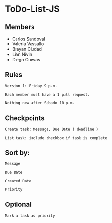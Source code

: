 # ToDo-List-JS

## Members

- Carlos Sandoval
- Valeria Vassallo
- Brayan Ciudad
- Lian Nivin
- Diego Cuevas

## Rules

    Version 1: Friday 9 p.m.

    Each member must have a 1 pull request.

    Nothing new after Sabado 10 p.m.

## Checkpoints

    Create task: Message, Due Date ( deadline )

    List task: include checkbox if task is complete

## Sort by:

    Message

    Due Date

    Created Date

    Priority

## Optional

    Mark a task as priority
